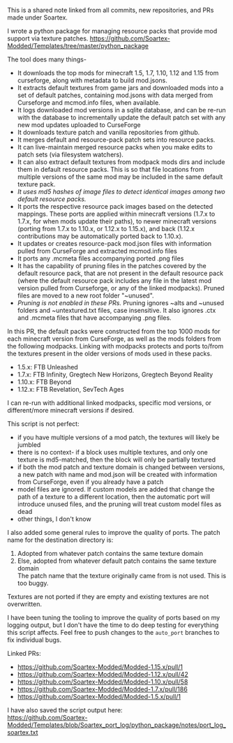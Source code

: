 This is a shared note linked from all commits, new repositories, and PRs made under Soartex.

I wrote a python package for managing resource packs that provide mod support via texture patches. 
https://github.com/Soartex-Modded/Templates/tree/master/python_package

The tool does many things-
- It downloads the top mods for minecraft 1.5, 1.7, 1.10, 1.12 and 1.15 from curseforge, along with metadata to build mod.jsons.
- It extracts default textures from game jars and downloaded mods into a set of default patches, containing mod.jsons with data merged from Curseforge and mcmod.info files, when available.
- It logs downloaded mod versions in a sqlite database, and can be re-run with the database to incrementally update the default patch set with any new mod updates uploaded to CurseForge
- It downloads texture patch and vanilla repositories from github.
- It merges default and resource-pack patch sets into resource packs.
- It can live-maintain merged resource packs when you make edits to patch sets (via filesystem watchers).
- It can also extract default textures from modpack mods dirs and include them in default resource packs. This is so that file locations from multiple versions of the same mod may be included in the same default texture pack.
- _It uses md5 hashes of image files to detect identical images among two default resource packs._
- It ports the respective resource pack images based on the detected mappings. These ports are applied within minecraft versions (1.7.x to 1.7.x, for when mods update their paths), to newer minecraft versions (porting from 1.7.x to 1.10.x, or 1.12.x to 1.15.x), and back (1.12.x contributions may be automatically ported back to 1.10.x).
- It updates or creates resource-pack mod.json files with information pulled from CurseForge and extracted mcmod.info files
- It ports any .mcmeta files accompanying ported .png files
- It has the capability of pruning files in the patches covered by the default resource pack, that are not present in the default resource pack (where the default resource pack includes any file in the latest mod version pulled from Curseforge, or any of the linked modpacks). Pruned files are moved to a new root folder "~unused".
- _Pruning is not enabled in these PRs._ Pruning ignores ~alts and ~unused folders and ~untextured.txt files, case insensitive. It also ignores .ctx and .mcmeta files that have accompanying .png files.


In this PR, the default packs were constructed from the top 1000 mods for each minecraft version from CurseForge, as well as the mods folders from the following modpacks. Linking with modpacks protects and ports to/from the textures present in the older versions of mods used in these packs.
- 1.5.x: FTB Unleashed
- 1.7.x: FTB Infinity, Gregtech New Horizons, Gregtech Beyond Reality
- 1.10.x: FTB Beyond
- 1.12.x: FTB Revelation, SevTech Ages

I can re-run with additional linked modpacks, specific mod versions, or different/more minecraft versions if desired.

This script is not perfect: 
- if you have multiple versions of a mod patch, the textures will likely be jumbled
- there is no context- if a block uses multiple textures, and only one texture is md5-matched, then the block will only be partially textured
- if both the mod patch and texture domain is changed between versions, a new patch with name and mod.json will be created with information from CurseForge, even if you already have a patch
- model files are ignored. If custom models are added that change the path of a texture to a different location, then the automatic port will introduce unused files, and the pruning will treat custom model files as dead
- other things, I don't know


I also added some general rules to improve the quality of ports.
The patch name for the destination directory is:
1. Adopted from whatever patch contains the same texture domain
2. Else, adopted from whatever default patch contains the same texture domain  
The patch name that the texture originally came from is not used. This is too buggy.

Textures are not ported if they are empty and existing textures are not overwritten.

I have been tuning the tooling to improve the quality of ports based on my logging output, but I don't have the time to do deep testing for everything this script affects. Feel free to push changes to the `auto_port` branches to fix individual bugs.

Linked PRs:
- https://github.com/Soartex-Modded/Modded-1.15.x/pull/1
- https://github.com/Soartex-Modded/Modded-1.12.x/pull/42
- https://github.com/Soartex-Modded/Modded-1.10.x/pull/58
- https://github.com/Soartex-Modded/Modded-1.7.x/pull/186
- https://github.com/Soartex-Modded/Modded-1.5.x/pull/1

I have also saved the script output here:  
https://github.com/Soartex-Modded/Templates/blob/Soartex_port_log/python_package/notes/port_log_soartex.txt
